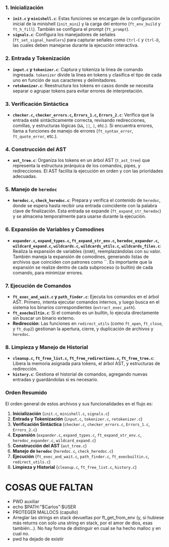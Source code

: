 ### 1. **Inicialización**

- **`init.c` y `minishell.c`**: Estas funciones se encargan de la configuración inicial de la minishell (`init_mini`) y la carga del entorno (`ft_env_build` y `ft_h_fill`). También se configura el prompt (`ft_prompt`).
- **`signals.c`**: Configura los manejadores de señales (`ft_set_signal_handlers`) para capturar señales como `Ctrl-C` y `Ctrl-D`, las cuales deben manejarse durante la ejecución interactiva.

### 2. **Entrada y Tokenización**

- **`input.c` y `tokenizer.c`**: Captura y tokeniza la línea de comando ingresada. `tokenizer` divide la línea en tokens y clasifica el tipo de cada uno en función de sus caracteres y delimitadores.
- **`retokenizer.c`**: Reestructura los tokens en casos donde se necesita separar o agrupar tokens para evitar errores de interpretación.

### 3. **Verificación Sintáctica**

- **`checker.c`, `checker_errors.c`, `Errors_1.c`, `Errors_2.c`**: Verifica que la entrada esté sintácticamente correcta, revisando redirecciones, comillas, y estructuras lógicas (`&&`, `||`, `|`, etc.). Si encuentra errores, llama a funciones de manejo de errores (`ft_syntax_error`, `ft_quote_error`, etc.).

### 4. **Construcción del AST**

- **`ast_tree.c`**: Organiza los tokens en un árbol AST (`t_ast_tree`) que representa la estructura jerárquica de los comandos, pipes, y redirecciones. El AST facilita la ejecución en orden y con las prioridades adecuadas.

### 5. **Manejo de `heredoc`**

- **`heredoc.c`, `check_heredoc.c`**: Prepara y verifica el contenido de `heredoc`, donde se espera hasta recibir una entrada coincidente con la palabra clave de finalización. Esta entrada se expande (`ft_expand_str_heredoc`) y se almacena temporalmente para usarse durante la ejecución.

### 6. **Expansión de Variables y Comodines**

- **`expander.c`, `expand_types.c`, `ft_expand_str_env.c`, `heredoc_expander.c`, `wildcard_expand.c`, `wildcards.c`, `wildcards_utils.c`, `wildcards_files.c`**: Realiza la expansión de variables (`$VAR`), reemplazándolas con su valor. También maneja la expansión de comodines, generando listas de archivos que coinciden con patrones como ``.
Es importante que la expansión se realize dentro de cada subproceso (o builtin) de cada comando, para minimizar errores.

### 7. **Ejecución de Comandos**

- **`ft_exec_and_wait.c` y `path_finder.c`**: Ejecuta los comandos en el árbol AST. Primero, intenta ejecutar comandos internos, y luego busca en el sistema los binarios correspondientes (`extract_exec_path`).
- **`ft_execbuiltin.c`**: Si el comando es un builtin, lo ejecuta directamente sin buscar un binario externo.
- **Redirección**: Las funciones en `redirect_utils` (como `ft_open`, `ft_close`, y `ft_dup2`) gestionan la apertura, cierre, y duplicación de archivos y `heredoc`.

### 8. **Limpieza y Manejo de Historial**

- **`cleanup.c`, `ft_free_list.c`, `ft_free_redirections.c`, `ft_free_tree.c`**: Libera la memoria asignada para tokens, el árbol AST, y estructuras de redirección.
- **`history.c`**: Gestiona el historial de comandos, agregando nuevas entradas y guardándolas si es necesario.

### Orden Resumido

El orden general de estos archivos y sus funcionalidades en el flujo es:

1. **Inicialización** (`init.c`, `minishell.c`, `signals.c`)
2. **Entrada y Tokenización** (`input.c`, `tokenizer.c`, `retokenizer.c`)
3. **Verificación Sintáctica** (`checker.c`, `checker_errors.c`, `Errors_1.c`, `Errors_2.c`)
4. **Expansión** (`expander.c`, `expand_types.c`, `ft_expand_str_env.c`, `heredoc_expander.c`, `wildcard_expand.c`)
5. **Construcción del AST** (`ast_tree.c`)
6. **Manejo de `heredoc`** (`heredoc.c`, `check_heredoc.c`)
7. **Ejecución** (`ft_exec_and_wait.c`, `path_finder.c`, `ft_execbuiltin.c`, `redirect_utils.c`)
8. **Limpieza y Historial** (`cleanup.c`, `ft_free_list.c`, `history.c`)



# COSAS QUE FALTAN 
- PWD auxiliar
- echo $PATH:"$Carlos":$USER
- PROTEGER MALLOCS (capullo)
- Arreglar las strings en stack devueltas por ft_get_from_env (y, si hubiese más returns con solo una string en stack, por el amor de dios, esas también...). No hay forma de distinguir en cual se ha hecho malloc y en cual no.
- pwd ha dejado de existir